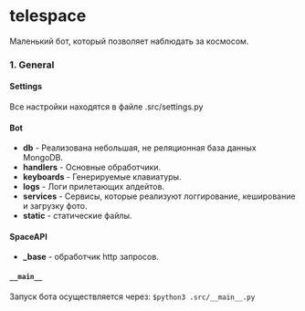 # telespace
Маленький бот, который позволяет наблюдать за космосом.


### 1. General

#### Settings 

Все настройки находятся в файле .src/settings.py

#### Bot
- **db** -
  Реализована небольшая, не реляционная база данных MongoDB.
- **handlers** -
  Основные обработчики.
- **keyboards** -
  Генерируемые клавиатуры.
- **logs** - 
  Логи прилетающих апдейтов.
- **services** -
  Сервисы, которые реализуют логгирование, кеширование и загрузку фото.
- **static** -
  статические файлы.
  
#### SpaceAPI
- **_base** - обработчик http запросов. 

#### `__main__`

Запуск бота осуществляется через: `$python3 .src/__main__.py`
